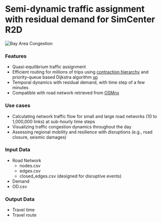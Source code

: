 # Semi-dynamic traffic assignment with residual demand for SimCenter R2D

![Bay Area Congestion](/images/alamedacounty_congestion.jpg)

### Features
* Quasi-equilibrium traffic assignment
* Efficient routing for millions of trips using [contraction hierarchy](https://github.com/UDST/pandana/blob/dev/examples/shortest_path_example.py) and priority-queue based Dijkstra algorithm [sp](https://github.com/cb-cities/sp)
* Temporal dynamics with residual demand, with time step of a few minutes
* Compatible with road network retrieved from [OSMnx](https://github.com/gboeing/osmnx)

### Use cases
* Calculating network traffic flow for small and large road networks (10 to 1,000,000 links) at sub-hourly time steps
* Visualizing traffic congestion dynamics throughout the day
* Assessing regional mobility and resilience with disruptions (e.g., road closure, seismic damages)

### Input Data
* Road Network
  * nodes.csv
  * edges.csv
  * closed_edges.csv (designed for disruptive events)
* Demand
*   OD.csv

### Output Data
* Travel time
* Travel route
